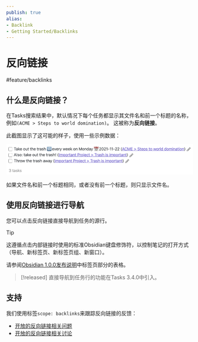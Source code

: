 ```yaml
---
publish: true
alias:
- Backlink
- Getting Started/Backlinks
---
```


# 反向链接

<span class="related-pages">#feature/backlinks</span>

## 什么是反向链接？

在Tasks搜索结果中，默认情况下每个任务都显示其文件名和前一个标题的名称，例如`(ACME > Steps to world domination)`。
这被称为**反向链接**。

此截图显示了这可能的样子，使用一些示例数据：

![Tasks with vanilla backlink styles](../images/backlinks-default-style.png)

如果文件名和前一个标题相同，或者没有前一个标题，则只显示文件名。

## 使用反向链接进行导航

您可以点击反向链接直接导航到任务的源行。

> [!Tip]
> 这遵循点击内部链接时使用的标准Obsidian键盘修饰符，以控制笔记的打开方式（导航、新标签页、新标签页组、新窗口）。
>
> 请参阅[Obsidian 1.0.0发布说明](https://obsidian.md/changelog/2022-10-13-desktop-v1.0.0/)中标签页部分的表格。

> [!released]
> 直接导航到任务行的功能在Tasks 3.4.0中引入。

## 支持

我们使用标签`scope: backlinks`来跟踪反向链接的反馈：

- [开放的反向链接相关问题](https://github.com/obsidian-tasks-group/obsidian-tasks/issues?q=is%3Aopen+is%3Aissue+label%3A%22scope%3A+backlinks%22)
- [开放的反向链接相关讨论](https://github.com/obsidian-tasks-group/obsidian-tasks/discussions?discussions_q=is%3Aopen+label%3A%22scope%3A+backlinks%22+sort%3Atop)
